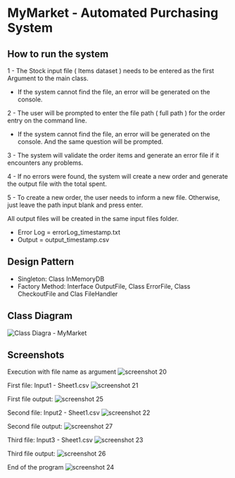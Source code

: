 # MyMarket - Automated Purchasing System

## How to run the system

1 - The Stock input file ( Items dataset ) needs to be entered as the first Argument to the main class.
  - If the system cannot find the file, an error will be generated on the console.

2 - The user will be prompted to enter the file path ( full path ) for the order entry on the command line.
  - If the system cannot find the file, an error will be generated on the console. And the same question will be prompted.
  
3 - The system will validate the order items and generate an error file if it encounters any problems.

4 - If no errors were found, the system will create a new order and generate the output file with the total spent.

5 - To create a new order, the user needs to inform a new file. Otherwise, just leave the path input blank and press enter.

All output files will be created in the same input files folder.
  - Error Log = errorLog_timestamp.txt
  - Output = output_timestamp.csv

## Design Pattern

- Singleton: Class InMemoryDB
- Factory Method: Interface OutputFile, Class ErrorFile, Class CheckoutFile and Clas FileHandler

## Class Diagram

![Class Diagra - MyMarket](https://user-images.githubusercontent.com/62269628/141204024-3e5752fb-5e06-454d-b9f2-d48f429e7b23.png)

## Screenshots

Execution with file name as argument
![screenshot 20](https://user-images.githubusercontent.com/62269628/144729694-ba7ff12d-0586-49c5-8b7f-d55e38de2878.jpg)

First file: Input1 - Sheet1.csv 
![screenshot 21](https://user-images.githubusercontent.com/62269628/144729704-897251a6-fc40-40c4-b266-69091e3cd248.jpg)

First file output:
![screenshot 25](https://user-images.githubusercontent.com/62269628/144729745-32f4d431-90ed-421e-b2e5-da90cf7445c1.jpg)

Second  file: Input2 - Sheet1.csv
![screenshot 22](https://user-images.githubusercontent.com/62269628/144729709-7c3d07da-c3a5-45a7-96ba-882ca4e3a273.jpg)

Second  file output:
![screenshot 27](https://user-images.githubusercontent.com/62269628/144729749-54f6ee6f-76e7-49dc-9f58-ebb6431b00ba.jpg)

Third file: Input3 - Sheet1.csv
![screenshot 23](https://user-images.githubusercontent.com/62269628/144729721-1697d1f4-9ed9-434a-98aa-93b3aa5d3d7c.jpg)

Third file output:
![screenshot 26](https://user-images.githubusercontent.com/62269628/144729758-2c2db639-25c1-4eca-9530-896f61e592ff.jpg)

End of the program
![screenshot 24](https://user-images.githubusercontent.com/62269628/144729728-825ccad5-562d-4093-8f10-142b4b115e6e.jpg)
